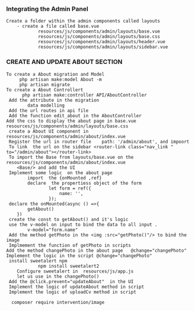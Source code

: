  ###  Integrating the Admin Panel
    Create a folder within the admin components called layouts
        - create a file called base.vue
                resources/js/components/admin/layouts/base.vue
                resources/js/components/admin/layouts/base.css
                resources/js/components/admin/layouts/header.vue
                resources/js/components/admin/layouts/sidebar.vue
                 
        

 ### CREATE AND UPDATE ABOUT SECTION
    To create a About migration and Model 
         php artisan make:model About -m
         php artisan migrate
    To create a About Controllert
          php artisan make:controller API/AboutController
     Add the attribute in the migration
            data modelling
     Add the url routes in api file
     Add the function edit_about in the AboutController
    Add the css to display the about page in base.vue  resources/js/components/admin/layouts/base.css
     create a About UI component in resources/js/components/admin/about/index.vue
     Register the url in router file    path: '/admin/about', and impoort
     To link  the url on the sidebar <router-link class="nav_link " to="/admin/about"></router-link>
     To import the Base from layouts/base.vue on the resources/js/components/admin/about/index.vue
        <Base/> and add the UI
     Implement some logic  on the about page
            import  the {onMounted ,ref}
            declare  the propertiess object of the form
                    let form = ref({
                        name: '',
                    });
     declare the onMounted(async () =>{
            getAbout()
        })
     create the const to getAbout() and it's logic
     use the v-model on input to bind the data to all input .
            v-model="form.name"
     Add the method getPhoto in the <img :src="getPhoto()"/> to bind the image 
     Implmement the function of getPhoto in scripts
    Add the method changePhoto in the about page   @change="changePhoto"
    Implement the logic in the script @change="changePhoto"
     install sweetalert npm
                npm install sweetalert2  
        Configure sweetalert in  resources/js/app.js
        let us use in the changePhoto()
     Add the @click.prevent="updateAbout"  in the UI
     Implement the logic of updateAbout method in script
     Implement the logic of uploadCv method in script

      composer require intervention/image  
